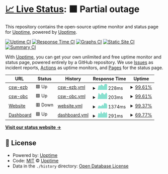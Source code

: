 # [📈 Live Status](https://upptime.github.io/upptime): <!--live status--> **🟧 Partial outage**

This repository contains the open-source uptime monitor and status page for [Upptime](https://upptime.js.org), powered by [Upptime](https://github.com/upptime/upptime).

[![Uptime CI](https://github.com/ezbsystems/uptime/workflows/Uptime%20CI/badge.svg)](https://github.com/ezbsystems/uptime/actions?query=workflow%3A%22Uptime+CI%22)
[![Response Time CI](https://github.com/ezbsystems/uptime/workflows/Response%20Time%20CI/badge.svg)](https://github.com/ezbsystems/uptime/actions?query=workflow%3A%22Response+Time+CI%22)
[![Graphs CI](https://github.com/ezbsystems/uptime/workflows/Graphs%20CI/badge.svg)](https://github.com/ezbsystems/uptime/actions?query=workflow%3A%22Graphs+CI%22)
[![Static Site CI](https://github.com/ezbsystems/uptime/workflows/Static%20Site%20CI/badge.svg)](https://github.com/ezbsystems/uptime/actions?query=workflow%3A%22Static+Site+CI%22)
[![Summary CI](https://github.com/ezbsystems/uptime/workflows/Summary%20CI/badge.svg)](https://github.com/ezbsystems/uptime/actions?query=workflow%3A%22Summary+CI%22)

With [Upptime](https://upptime.js.org), you can get your own unlimited and free uptime monitor and status page, powered entirely by a GitHub repository. We use [Issues](https://github.com/upptime/upptime/issues) as incident reports, [Actions](https://github.com/ezbsystems/uptime/actions) as uptime monitors, and [Pages](https://upptime.github.io/upptime) for the status page.

<!--start: status pages-->
<!-- This summary is generated by Upptime (https://github.com/upptime/upptime) -->
<!-- Do not edit this manually, your changes will be overwritten -->
<!-- prettier-ignore -->
| URL | Status | History | Response Time | Uptime |
| --- | ------ | ------- | ------------- | ------ |
| <img alt="" src="https://icons.duckduckgo.com/ip3/csw.eazybackup.ca.ico" height="13"> [csw-ezb](https://csw.eazybackup.ca/) | 🟩 Up | [csw-ezb.yml](https://github.com/ezbsystems/uptime/commits/HEAD/history/csw-ezb.yml) | <details><summary><img alt="Response time graph" src="./graphs/csw-ezb/response-time-week.png" height="20"> 228ms</summary><br><a href="https://ezbsystems.github.io/uptime/history/csw-ezb"><img alt="Response time 236" src="https://img.shields.io/endpoint?url=https%3A%2F%2Fraw.githubusercontent.com%2Fezbsystems%2Fuptime%2FHEAD%2Fapi%2Fcsw-ezb%2Fresponse-time.json"></a><br><a href="https://ezbsystems.github.io/uptime/history/csw-ezb"><img alt="24-hour response time 250" src="https://img.shields.io/endpoint?url=https%3A%2F%2Fraw.githubusercontent.com%2Fezbsystems%2Fuptime%2FHEAD%2Fapi%2Fcsw-ezb%2Fresponse-time-day.json"></a><br><a href="https://ezbsystems.github.io/uptime/history/csw-ezb"><img alt="7-day response time 228" src="https://img.shields.io/endpoint?url=https%3A%2F%2Fraw.githubusercontent.com%2Fezbsystems%2Fuptime%2FHEAD%2Fapi%2Fcsw-ezb%2Fresponse-time-week.json"></a><br><a href="https://ezbsystems.github.io/uptime/history/csw-ezb"><img alt="30-day response time 236" src="https://img.shields.io/endpoint?url=https%3A%2F%2Fraw.githubusercontent.com%2Fezbsystems%2Fuptime%2FHEAD%2Fapi%2Fcsw-ezb%2Fresponse-time-month.json"></a><br><a href="https://ezbsystems.github.io/uptime/history/csw-ezb"><img alt="1-year response time 236" src="https://img.shields.io/endpoint?url=https%3A%2F%2Fraw.githubusercontent.com%2Fezbsystems%2Fuptime%2FHEAD%2Fapi%2Fcsw-ezb%2Fresponse-time-year.json"></a></details> | <details><summary><a href="https://ezbsystems.github.io/uptime/history/csw-ezb">99.61%</a></summary><a href="https://ezbsystems.github.io/uptime/history/csw-ezb"><img alt="All-time uptime 99.83%" src="https://img.shields.io/endpoint?url=https%3A%2F%2Fraw.githubusercontent.com%2Fezbsystems%2Fuptime%2FHEAD%2Fapi%2Fcsw-ezb%2Fuptime.json"></a><br><a href="https://ezbsystems.github.io/uptime/history/csw-ezb"><img alt="24-hour uptime 100.00%" src="https://img.shields.io/endpoint?url=https%3A%2F%2Fraw.githubusercontent.com%2Fezbsystems%2Fuptime%2FHEAD%2Fapi%2Fcsw-ezb%2Fuptime-day.json"></a><br><a href="https://ezbsystems.github.io/uptime/history/csw-ezb"><img alt="7-day uptime 99.61%" src="https://img.shields.io/endpoint?url=https%3A%2F%2Fraw.githubusercontent.com%2Fezbsystems%2Fuptime%2FHEAD%2Fapi%2Fcsw-ezb%2Fuptime-week.json"></a><br><a href="https://ezbsystems.github.io/uptime/history/csw-ezb"><img alt="30-day uptime 99.83%" src="https://img.shields.io/endpoint?url=https%3A%2F%2Fraw.githubusercontent.com%2Fezbsystems%2Fuptime%2FHEAD%2Fapi%2Fcsw-ezb%2Fuptime-month.json"></a><br><a href="https://ezbsystems.github.io/uptime/history/csw-ezb"><img alt="1-year uptime 99.83%" src="https://img.shields.io/endpoint?url=https%3A%2F%2Fraw.githubusercontent.com%2Fezbsystems%2Fuptime%2FHEAD%2Fapi%2Fcsw-ezb%2Fuptime-year.json"></a></details>
| <img alt="" src="https://icons.duckduckgo.com/ip3/csw.onlinebackupcanada.ca.ico" height="13"> [csw-obc](https://csw.onlinebackupcanada.ca) | 🟩 Up | [csw-obc.yml](https://github.com/ezbsystems/uptime/commits/HEAD/history/csw-obc.yml) | <details><summary><img alt="Response time graph" src="./graphs/csw-obc/response-time-week.png" height="20"> 203ms</summary><br><a href="https://ezbsystems.github.io/uptime/history/csw-obc"><img alt="Response time 223" src="https://img.shields.io/endpoint?url=https%3A%2F%2Fraw.githubusercontent.com%2Fezbsystems%2Fuptime%2FHEAD%2Fapi%2Fcsw-obc%2Fresponse-time.json"></a><br><a href="https://ezbsystems.github.io/uptime/history/csw-obc"><img alt="24-hour response time 187" src="https://img.shields.io/endpoint?url=https%3A%2F%2Fraw.githubusercontent.com%2Fezbsystems%2Fuptime%2FHEAD%2Fapi%2Fcsw-obc%2Fresponse-time-day.json"></a><br><a href="https://ezbsystems.github.io/uptime/history/csw-obc"><img alt="7-day response time 203" src="https://img.shields.io/endpoint?url=https%3A%2F%2Fraw.githubusercontent.com%2Fezbsystems%2Fuptime%2FHEAD%2Fapi%2Fcsw-obc%2Fresponse-time-week.json"></a><br><a href="https://ezbsystems.github.io/uptime/history/csw-obc"><img alt="30-day response time 223" src="https://img.shields.io/endpoint?url=https%3A%2F%2Fraw.githubusercontent.com%2Fezbsystems%2Fuptime%2FHEAD%2Fapi%2Fcsw-obc%2Fresponse-time-month.json"></a><br><a href="https://ezbsystems.github.io/uptime/history/csw-obc"><img alt="1-year response time 223" src="https://img.shields.io/endpoint?url=https%3A%2F%2Fraw.githubusercontent.com%2Fezbsystems%2Fuptime%2FHEAD%2Fapi%2Fcsw-obc%2Fresponse-time-year.json"></a></details> | <details><summary><a href="https://ezbsystems.github.io/uptime/history/csw-obc">99.61%</a></summary><a href="https://ezbsystems.github.io/uptime/history/csw-obc"><img alt="All-time uptime 99.70%" src="https://img.shields.io/endpoint?url=https%3A%2F%2Fraw.githubusercontent.com%2Fezbsystems%2Fuptime%2FHEAD%2Fapi%2Fcsw-obc%2Fuptime.json"></a><br><a href="https://ezbsystems.github.io/uptime/history/csw-obc"><img alt="24-hour uptime 100.00%" src="https://img.shields.io/endpoint?url=https%3A%2F%2Fraw.githubusercontent.com%2Fezbsystems%2Fuptime%2FHEAD%2Fapi%2Fcsw-obc%2Fuptime-day.json"></a><br><a href="https://ezbsystems.github.io/uptime/history/csw-obc"><img alt="7-day uptime 99.61%" src="https://img.shields.io/endpoint?url=https%3A%2F%2Fraw.githubusercontent.com%2Fezbsystems%2Fuptime%2FHEAD%2Fapi%2Fcsw-obc%2Fuptime-week.json"></a><br><a href="https://ezbsystems.github.io/uptime/history/csw-obc"><img alt="30-day uptime 99.70%" src="https://img.shields.io/endpoint?url=https%3A%2F%2Fraw.githubusercontent.com%2Fezbsystems%2Fuptime%2FHEAD%2Fapi%2Fcsw-obc%2Fuptime-month.json"></a><br><a href="https://ezbsystems.github.io/uptime/history/csw-obc"><img alt="1-year uptime 99.70%" src="https://img.shields.io/endpoint?url=https%3A%2F%2Fraw.githubusercontent.com%2Fezbsystems%2Fuptime%2FHEAD%2Fapi%2Fcsw-obc%2Fuptime-year.json"></a></details>
| <img alt="" src="https://icons.duckduckgo.com/ip3/eazybackup.com.ico" height="13"> [Website](https://eazybackup.com/) | 🟥 Down | [website.yml](https://github.com/ezbsystems/uptime/commits/HEAD/history/website.yml) | <details><summary><img alt="Response time graph" src="./graphs/website/response-time-week.png" height="20"> 1374ms</summary><br><a href="https://ezbsystems.github.io/uptime/history/website"><img alt="Response time 1175" src="https://img.shields.io/endpoint?url=https%3A%2F%2Fraw.githubusercontent.com%2Fezbsystems%2Fuptime%2FHEAD%2Fapi%2Fwebsite%2Fresponse-time.json"></a><br><a href="https://ezbsystems.github.io/uptime/history/website"><img alt="24-hour response time 1288" src="https://img.shields.io/endpoint?url=https%3A%2F%2Fraw.githubusercontent.com%2Fezbsystems%2Fuptime%2FHEAD%2Fapi%2Fwebsite%2Fresponse-time-day.json"></a><br><a href="https://ezbsystems.github.io/uptime/history/website"><img alt="7-day response time 1374" src="https://img.shields.io/endpoint?url=https%3A%2F%2Fraw.githubusercontent.com%2Fezbsystems%2Fuptime%2FHEAD%2Fapi%2Fwebsite%2Fresponse-time-week.json"></a><br><a href="https://ezbsystems.github.io/uptime/history/website"><img alt="30-day response time 1175" src="https://img.shields.io/endpoint?url=https%3A%2F%2Fraw.githubusercontent.com%2Fezbsystems%2Fuptime%2FHEAD%2Fapi%2Fwebsite%2Fresponse-time-month.json"></a><br><a href="https://ezbsystems.github.io/uptime/history/website"><img alt="1-year response time 1175" src="https://img.shields.io/endpoint?url=https%3A%2F%2Fraw.githubusercontent.com%2Fezbsystems%2Fuptime%2FHEAD%2Fapi%2Fwebsite%2Fresponse-time-year.json"></a></details> | <details><summary><a href="https://ezbsystems.github.io/uptime/history/website">99.37%</a></summary><a href="https://ezbsystems.github.io/uptime/history/website"><img alt="All-time uptime 99.64%" src="https://img.shields.io/endpoint?url=https%3A%2F%2Fraw.githubusercontent.com%2Fezbsystems%2Fuptime%2FHEAD%2Fapi%2Fwebsite%2Fuptime.json"></a><br><a href="https://ezbsystems.github.io/uptime/history/website"><img alt="24-hour uptime 100.00%" src="https://img.shields.io/endpoint?url=https%3A%2F%2Fraw.githubusercontent.com%2Fezbsystems%2Fuptime%2FHEAD%2Fapi%2Fwebsite%2Fuptime-day.json"></a><br><a href="https://ezbsystems.github.io/uptime/history/website"><img alt="7-day uptime 99.37%" src="https://img.shields.io/endpoint?url=https%3A%2F%2Fraw.githubusercontent.com%2Fezbsystems%2Fuptime%2FHEAD%2Fapi%2Fwebsite%2Fuptime-week.json"></a><br><a href="https://ezbsystems.github.io/uptime/history/website"><img alt="30-day uptime 99.64%" src="https://img.shields.io/endpoint?url=https%3A%2F%2Fraw.githubusercontent.com%2Fezbsystems%2Fuptime%2FHEAD%2Fapi%2Fwebsite%2Fuptime-month.json"></a><br><a href="https://ezbsystems.github.io/uptime/history/website"><img alt="1-year uptime 99.64%" src="https://img.shields.io/endpoint?url=https%3A%2F%2Fraw.githubusercontent.com%2Fezbsystems%2Fuptime%2FHEAD%2Fapi%2Fwebsite%2Fuptime-year.json"></a></details>
| <img alt="" src="https://icons.duckduckgo.com/ip3/dashboard.eazybackup.ca.ico" height="13"> [Dashboard](https://dashboard.eazybackup.ca) | 🟩 Up | [dashboard.yml](https://github.com/ezbsystems/uptime/commits/HEAD/history/dashboard.yml) | <details><summary><img alt="Response time graph" src="./graphs/dashboard/response-time-week.png" height="20"> 291ms</summary><br><a href="https://ezbsystems.github.io/uptime/history/dashboard"><img alt="Response time 297" src="https://img.shields.io/endpoint?url=https%3A%2F%2Fraw.githubusercontent.com%2Fezbsystems%2Fuptime%2FHEAD%2Fapi%2Fdashboard%2Fresponse-time.json"></a><br><a href="https://ezbsystems.github.io/uptime/history/dashboard"><img alt="24-hour response time 298" src="https://img.shields.io/endpoint?url=https%3A%2F%2Fraw.githubusercontent.com%2Fezbsystems%2Fuptime%2FHEAD%2Fapi%2Fdashboard%2Fresponse-time-day.json"></a><br><a href="https://ezbsystems.github.io/uptime/history/dashboard"><img alt="7-day response time 291" src="https://img.shields.io/endpoint?url=https%3A%2F%2Fraw.githubusercontent.com%2Fezbsystems%2Fuptime%2FHEAD%2Fapi%2Fdashboard%2Fresponse-time-week.json"></a><br><a href="https://ezbsystems.github.io/uptime/history/dashboard"><img alt="30-day response time 297" src="https://img.shields.io/endpoint?url=https%3A%2F%2Fraw.githubusercontent.com%2Fezbsystems%2Fuptime%2FHEAD%2Fapi%2Fdashboard%2Fresponse-time-month.json"></a><br><a href="https://ezbsystems.github.io/uptime/history/dashboard"><img alt="1-year response time 297" src="https://img.shields.io/endpoint?url=https%3A%2F%2Fraw.githubusercontent.com%2Fezbsystems%2Fuptime%2FHEAD%2Fapi%2Fdashboard%2Fresponse-time-year.json"></a></details> | <details><summary><a href="https://ezbsystems.github.io/uptime/history/dashboard">69.77%</a></summary><a href="https://ezbsystems.github.io/uptime/history/dashboard"><img alt="All-time uptime 86.74%" src="https://img.shields.io/endpoint?url=https%3A%2F%2Fraw.githubusercontent.com%2Fezbsystems%2Fuptime%2FHEAD%2Fapi%2Fdashboard%2Fuptime.json"></a><br><a href="https://ezbsystems.github.io/uptime/history/dashboard"><img alt="24-hour uptime 78.75%" src="https://img.shields.io/endpoint?url=https%3A%2F%2Fraw.githubusercontent.com%2Fezbsystems%2Fuptime%2FHEAD%2Fapi%2Fdashboard%2Fuptime-day.json"></a><br><a href="https://ezbsystems.github.io/uptime/history/dashboard"><img alt="7-day uptime 69.77%" src="https://img.shields.io/endpoint?url=https%3A%2F%2Fraw.githubusercontent.com%2Fezbsystems%2Fuptime%2FHEAD%2Fapi%2Fdashboard%2Fuptime-week.json"></a><br><a href="https://ezbsystems.github.io/uptime/history/dashboard"><img alt="30-day uptime 86.74%" src="https://img.shields.io/endpoint?url=https%3A%2F%2Fraw.githubusercontent.com%2Fezbsystems%2Fuptime%2FHEAD%2Fapi%2Fdashboard%2Fuptime-month.json"></a><br><a href="https://ezbsystems.github.io/uptime/history/dashboard"><img alt="1-year uptime 86.74%" src="https://img.shields.io/endpoint?url=https%3A%2F%2Fraw.githubusercontent.com%2Fezbsystems%2Fuptime%2FHEAD%2Fapi%2Fdashboard%2Fuptime-year.json"></a></details>

<!--end: status pages-->

[**Visit our status website →**](https://upptime.github.io/upptime)

## 📄 License

- Powered by: [Upptime](https://github.com/upptime/upptime)
- Code: [MIT](./LICENSE) © [Upptime](https://upptime.js.org)
- Data in the `./history` directory: [Open Database License](https://opendatacommons.org/licenses/odbl/1-0/)
